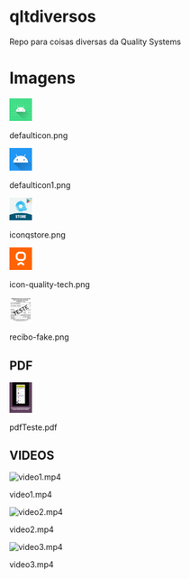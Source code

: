 # qltdiversos
Repo para coisas diversas da Quality Systems


# Imagens
<div>
  <img alt="defaulticon.png" src="defaulticon.png" width="40px">
  <p>defaulticon.png</p>
</div>
<div>
  <img alt="defaulticon1.png" src="defaulticon1.png" width="40px">
  <p>defaulticon1.png</p>
</div>
<div>
  <img alt="iconqstore.png" src="iconqstore.png" width="40px">
  <p>iconqstore.png</p>
</div>
<div>
  <img alt="icon-quality-tech.png" src="icon-quality-tech.png" width="40px">
  <p>icon-quality-tech.png</p>
</div>

<div>
  <img alt="recibo-fake.png" src="recibo-fake.png" width="40px">
  <p>recibo-fake.png</p>
</div>

## PDF
<div>
  <img alt="pdfTeste.pdf" src="pdfTeste.pdf" width="40px">
  <p>pdfTeste.pdf</p>
</div>

## VIDEOS
<div>
  <img alt="video1.mp4" src="video1.mp4" width="40px">
  <p>video1.mp4</p>
</div>
<div>
  <img alt="video2.mp4" src="video2.mp4" width="40px">
  <p>video2.mp4</p>
</div>
<div>
  <img alt="video3.mp4" src="video3.mp4" width="40px">
  <p>video3.mp4</p>
</div>


